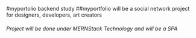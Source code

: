 #myportolio backend study
##myportfolio will be a social network project for designers, developers, art creators

###### Project will be done under MERNStack Technology and will be a SPA
